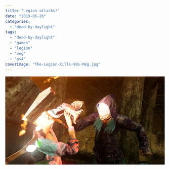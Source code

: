 ```yaml
---
title: "Legion attacks!"
date: "2019-06-26"
categories: 
  - "dead-by-daylight"
tags: 
  - "dead-by-daylight"
  - "games"
  - "legion"
  - "meg"
  - "ps4"
coverImage: "The-Legion-Kills-90s-Meg.jpg"
---
```


[![](images/The-Legion-Kills-90s-Meg.jpg)](https://davidpeach.co.uk/wp-content/uploads/2019/06/The-Legion-Kills-90s-Meg.jpg)
